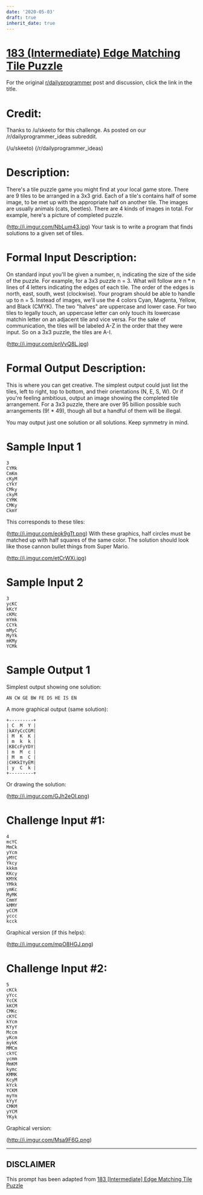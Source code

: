 ```yaml
---
date: '2020-05-03'
draft: true
inherit_date: true
---
```


# [183 (Intermediate) Edge Matching Tile Puzzle](https://www.reddit.com/r/dailyprogrammer/comments/2ip1gj/10082014_challenge_183_intermediate_edge_matching/)

For the original [r/dailyprogrammer](https://www.reddit.com/r/dailyprogrammer/) post and discussion, click the link in the title.

# Credit:
Thanks to /u/skeeto for this challenge. As posted on our /r/dailyprogrammer_ideas subreddit.

(/u/skeeto)
(/r/dailyprogrammer_ideas)
# Description:
There's a tile puzzle game you might find at your local game store. There are 9 tiles to be arranged in a 3x3 grid. Each of a tile's contains half of some image, to be met up with the appropriate half on another tile. The images are usually animals (cats, beetles). There are 4 kinds of images in total. For example, here's a picture of completed puzzle.

(http://i.imgur.com/NbLum43.jpg)
Your task is to write a program that finds solutions to a given set of tiles.

# Formal Input Description:
On standard input you'll be given a number, n, indicating the size of the side of the puzzle. For example, for a 3x3 puzzle n = 3. What will follow are n * n lines of 4 letters indicating the edges of each tile. The order of the edges is north, east, south, west (clockwise). Your program should be able to handle up to n = 5.
Instead of images, we'll use the 4 colors Cyan, Magenta, Yellow, and Black (CMYK). The two "halves" are uppercase and lower case. For two tiles to legally touch, an uppercase letter can only touch its lowercase matchin letter on an adjacent tile and vice versa.
For the sake of communication,  the tiles will be labeled A-Z in the order that they were input. So on a 3x3 puzzle, the tiles are A-I.

(http://i.imgur.com/pnVvQ8L.jpg)
# Formal Output Description:
This is where you can get creative. The simplest output could just list the tiles, left to right, top to bottom, and their orientations (N, E, S, W). Or if you're feeling ambitious, output an image showing the completed tile arrangement. For a 3x3 puzzle, there are over 95 billion possible such arrangements (9! * 49), though all but a handful of them will be illegal.

You may output just one solution or all solutions. Keep symmetry in mind.

# Sample Input 1

```
3
CYMk
CmKm
cKyM
cYkY
CMky
ckyM
CYMK
CMKy
CkmY
```
This corresponds to these tiles:

(http://i.imgur.com/eok9gTt.png)
With these graphics, half circles must be matched up with half squares of the same color. The solution should look like those cannon bullet things from Super Mario.

(http://i.imgur.com/etCrWXi.jpg)
# Sample Input 2

```
3
ycKC
kKcY
cKMc
mYmk
CCYk
mMyC
MyYk
mKMy
YCMk
```
# Sample Output 1
Simplest output showing one solution:


```
AN CW GE BW FE DS HE IS EN
```
A more graphical output (same solution):


```
+---------+
| C  M  Y |
|kAYyCcCGM|
| M  K  K |
| m  k  k |
|KBCcFyYDY|
| m  M  c |
| M  m  C |
|CHKkIYyEM|
| y  C  k |
+---------+
```
Or drawing the solution:

(http://i.imgur.com/GJh2eOI.png)
# Challenge Input #1:

```
4
mcYC
MmCk
yYcm
yMYC
Ykcy
kkkm
KKcy
KMYK
YMkk
ymKc
MyMK
CmmY
kMMY
yCCM
yccc
kcck
```
Graphical version (if this helps):

(http://i.imgur.com/mpO8HGJ.png)
# Challenge Input #2:

```
5
cKCk
yYcc
YcCK
kKCM
CMKc
cKYC
kYcm
KYyY
Mccm
yKcm
mykK
MMCm
ckYC
ycmm
MmKM
kymc
KMMK
KcyM
kYck
YCKM
myYm
kYyY
CMKM
yYCM
YKyk
```
Graphical version:

(http://i.imgur.com/Msa9F6G.png)

----
## **DISCLAIMER**
This prompt has been adapted from [183 [Intermediate] Edge Matching Tile Puzzle](https://www.reddit.com/r/dailyprogrammer/comments/2ip1gj/10082014_challenge_183_intermediate_edge_matching/
)
